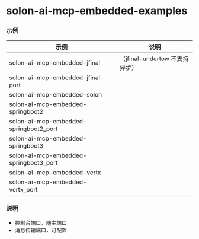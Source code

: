 # solon-ai-mcp-embedded-examples


### 示例




| 示例                                     | 说明                       |
|----------------------------------------|--------------------------|
| solon-ai-mcp-embedded-jfinal           | （jfinal-undertow 不支持异步）  |
| solon-ai-mcp-embedded-jfinal-port      |                          |
| solon-ai-mcp-embedded-solon            |                          |
| solon-ai-mcp-embedded-springboot2      |                          |
| solon-ai-mcp-embedded-springboot2_port |                          |
| solon-ai-mcp-embedded-springboot3      |                          |
| solon-ai-mcp-embedded-springboot3_port |                          |
| solon-ai-mcp-embedded-vertx            |                          |
| solon-ai-mcp-embedded-vertx_port       |                          |





### 说明

* 控制台端口，随主端口
* 消息传输端口，可配置